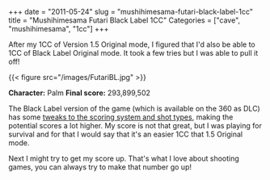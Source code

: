 +++
date = "2011-05-24"
slug = "mushihimesama-futari-black-label-1cc"
title = "Mushihimesama Futari Black Label 1CC"
Categories = ["cave", "mushihimesama", "1cc"]
+++

After my 1CC of Version 1.5 Original mode, I figured that I'd also be able to 1CC of Black Label Original mode. It took a few tries but I was able to pull it off!

{{< figure src="/images/FutariBL.jpg" >}}

**Character:** Palm **Final score:** 293,899,502

The Black Label version of the game (which is available on the 360 as DLC) has some [tweaks to the scoring system and shot types](http://en.wikipedia.org/wiki/Mushihime-sama_Futari#Arcade_Black_Label_Release), making the potential scores a lot higher. My score is not that great, but I was playing for survival and for that I would say that it's an easier 1CC that 1.5 Original mode.

Next I might try to get my score up. That's what I love about shooting games, you can always try to make that number go up!
